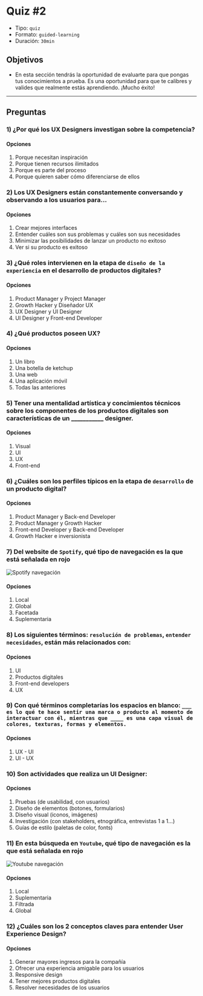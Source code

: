# Quiz #2

- Tipo: `quiz`
- Formato: `guided-learning`
- Duración: `30min`

## Objetivos

- En esta sección tendrás la oportunidad de evaluarte para que pongas tus
  conocimientos a prueba. Es una oportunidad para que te calibres y valides que
  realmente estás aprendiendo. ¡Mucho éxito!

***

## Preguntas

### 1) ¿Por qué los UX Designers investigan sobre la competencia?

#### Opciones

1. Porque necesitan inspiración
2. Porque tienen recursos ilimitados
3. Porque es parte del proceso
4. Porque quieren saber cómo diferenciarse de ellos

<solution style="display:none;">4</solution>

### 2) Los UX Designers están constantemente conversando y observando a los usuarios para...

#### Opciones

1. Crear mejores interfaces
2. Entender cuáles son sus problemas y cuáles son sus necesidades
3. Minimizar las posibilidades de lanzar un producto no exitoso
4. Ver si su producto es exitoso

<solution style="display:none;">2</solution>

### 3) ¿Qué roles intervienen en la etapa de `diseño de la experiencia` en el desarrollo de productos digitales?

#### Opciones

1. Product Manager y Project Manager
2. Growth Hacker y Diseñador UX
3. UX Designer y UI Designer
4. UI Designer y Front-end Developer

<solution style="display:none;">3</solution>

### 4) ¿Qué productos poseen UX?

#### Opciones

1. Un libro
2. Una botella de ketchup
3. Una web
4. Una aplicación móvil
5. Todas las anteriores

<solution style="display:none;">5</solution>

### 5) Tener una mentalidad artística y concimientos técnicos sobre los componentes de los productos digitales son características de un  ___________ designer.

#### Opciones

1. Visual
2. UI
3. UX
4. Front-end

<solution style="display:none;">2</solution>

### 6) ¿Cuáles son los perfiles típicos en la etapa de `desarrollo` de un producto digital?

#### Opciones

1. Product Manager y Back-end Developer
2. Product Manager y Growth Hacker
3. Front-end Developer y Back-end Developer
4. Growth Hacker e inversionista

<solution style="display:none;">3</solution>

### 7) Del website de `Spotify`, qué tipo de navegación es la que está señalada en rojo

![Spotify navegación](https://lh4.googleusercontent.com/_xRGmmD8EJRMhJPzE0CmPK-hu3BPrvvttPDDjgGTAcMhAPkzP0QEhNWgGp6Px6G3H3VcDQJhTddG4oalw__kpRPfSVYHJPgMhyKkLyBisEW9Plxe9XM61tubh2hMnTQX6Y5X5gQmefk )

#### Opciones

1. Local
2. Global
3. Facetada
4. Suplementaria

<solution style="display:none;">2</solution>

### 8) Los siguientes términos: `resolución de problemas`, `entender necesidades`, están más relacionados con:

#### Opciones

1. UI
2. Productos digitales
3. Front-end developers
4. UX

<solution style="display:none;">4</solution>

### 9) Con qué términos completarías los espacios en blanco: `___ es lo qué te hace sentir una marca o producto al momento de interactuar con él, mientras que ____ es una capa visual de colores, texturas, formas y elementos.`

#### Opciones

1. UX - UI
2. UI - UX

<solution style="display:none;">1</solution>

### 10) Son actividades que realiza un UI Designer:

#### Opciones

1. Pruebas (de usabilidad, con usuarios)
2. Diseño de elementos (botones, formularios)
3. Diseño visual (iconos, imágenes)
4. Investigación (con stakeholders, etnográfica, entrevistas 1 a 1…)
5. Guías de estilo (paletas de color, fonts)

<solution style="display:none;">2,3,5</solution>

### 11) En esta búsqueda en `Youtube`, qué tipo de navegación es la que está señalada en rojo

![Youtube navegación](https://lh3.googleusercontent.com/K_m6buhGG2DAr2GuQiq-vEL-dsHsBMfRYdrGSW6QXbl4eDDZIBW_ygvI6H_2h3yh4OPBWQXofy5uo5Pt-4Yt3554Q6fL3I2PHk3BTsgK2frCrhMo23llJdkeBZSjtxoM7PL4uZgErLw)

#### Opciones

1. Local
2. Suplementaria
3. Filtrada
4. Global

<solution style="display:none;">3</solution>

### 12) ¿Cuáles son los 2 conceptos claves para entender User Experience Design?

#### Opciones

1. Generar mayores ingresos para la compañía
2. Ofrecer una experiencia amigable para los usuarios
3. Responsive design
4. Tener mejores productos digitales
5. Resolver necesidades de los usuarios

<solution style="display:none;">2,5</solution>
